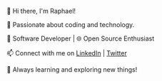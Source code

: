👋 Hi there, I'm Raphael!

🚀 Passionate about coding and technology.

💼 Software Developer | 🌐 Open Source Enthusiast

📫 Connect with me on [LinkedIn](https://www.linkedin.com/in/fagundesraphael) | [Twitter](https://twitter.com/nuncaestou)

🌱 Always learning and exploring new things!

